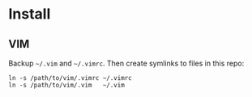 # Install

## VIM

Backup `~/.vim` and `~/.vimrc`. Then create symlinks to files in this repo:

    ln -s /path/to/vim/.vimrc ~/.vimrc
    ln -s /path/to/vim/.vim   ~/.vim

